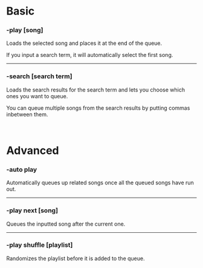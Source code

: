 # Basic

### -play [song]
Loads the selected song and places it at the end of the queue.

If you input a search term, it will automatically select the first song.

---

### -search [search term]
Loads the search results for the search term and lets you choose which ones you want to queue.

You can queue multiple songs from the search results by putting commas inbetween them.

<br>

# Advanced

### -auto play
Automatically queues up related songs once all the queued songs have run out.

---

### -play next [song]
Queues the inputted song after the current one.

---

### -play shuffle [playlist]
Randomizes the playlist before it is added to the queue.
